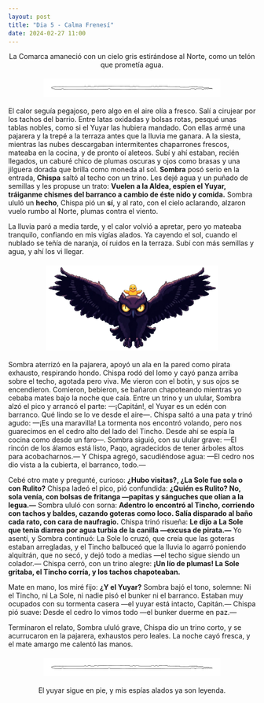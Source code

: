 ```yaml
---
layout: post
title: "Dia 5 - Calma Frenesí"
date: 2024-02-27 11:00
---
```

<div style="text-align: center;">
  <p>La Comarca amaneció con un cielo gris estirándose al Norte, como un telón que prometía agua.</p>
</div>

<img src="/assets/images/separador.png" alt="Separador" style="display: block; margin: 20px auto;">

El calor seguía pegajoso, pero algo en el aire olía a fresco. Salí a cirujear por los tachos del barrio. Entre latas oxidadas y bolsas rotas, pesqué unas tablas nobles, como si el Yuyar las hubiera mandado. Con ellas armé una pajarera y la trepé a la terraza antes que la lluvia me ganara. A la siesta, mientras las nubes descargaban intermitentes chaparrones frescos, mateaba en la cocina, y de pronto oí aleteos. Subí y ahí estaban, recién llegados, un caburé chico de plumas oscuras y ojos como brasas y una jilguera dorada que brilla como moneda al sol. **Sombra** posó serio en la entrada, **Chispa** saltó al techo con un trino. Les dejé agua y un puñado de semillas y les propuse un trato: **Vuelen a la Aldea, espíen el Yuyar, tráiganme chismes del barranco a cambio de éste nido y comida.** Sombra ululó un **hecho**, Chispa pió un **sí**, y al rato, con el cielo aclarando, alzaron vuelo rumbo al Norte, plumas contra el viento.
<br>

La lluvia paró a media tarde, y el calor volvió a apretar, pero yo mateaba tranquilo, confiando en mis vigías alados. Ya cayendo el sol, cuando el nublado se teñía de naranja, oí ruidos en la terraza. Subí con más semillas y agua, y ahí los vi llegar.

<img src="/assets/images/sombraychispa.png" alt="Sombra y Chispa" style="display: block; margin: 20px auto;">

Sombra aterrizó en la pajarera, apoyó un ala en la pared como pirata exhausto, respirando hondo. Chispa rodó del lomo y cayó panza arriba sobre el techo, agotada pero viva. Me vieron con el botín, y sus ojos se encendieron. Comieron, bebieron, se bañaron chapoteando mientras yo cebaba mates bajo la noche que caía. Entre un trino y un ulular, Sombra alzó el pico y arrancó el parte: —¡Capitán!, el Yuyar es un edén con barranco. Qué lindo se lo ve desde el aire—. Chispa saltó a una pata y trinó agudo: —¡Es una maravilla! La tormenta nos encontró volando, pero nos guarecimos en el cedro alto del lado del Tincho. Desde ahí se espía la cocina como desde un faro—. Sombra siguió, con su ulular grave: —El rincón de los álamos está listo, Paqo, agradecidos de tener árboles altos para acobacharnos.— Y Chispa agregó, sacudiéndose agua: —El cedro nos dio vista a la cubierta, el barranco, todo.—
<br>

Cebé otro mate y pregunté, curioso: **¿Hubo visitas?, ¿La Sole fue sola o con Rulito?** Chispa ladeó el pico, pió confundida: **¿Quién es Rulito? No, sola venía, con bolsas de fritanga —papitas y sánguches que olían a la legua.—** Sombra ululó con sorna: **Adentro lo encontró al Tincho, corriendo con tachos y baldes, cazando goteras como loco. Salía disparado al baño cada rato, con cara de naufragio.** Chispa trinó risueña: **Le dijo a La Sole que tenía diarrea por agua turbia de la canilla —excusa de pirata.—** Yo asentí, y Sombra continuó: La Sole lo cruzó, que creía que las goteras estaban arregladas, y el Tincho balbuceó que la lluvia lo agarró poniendo alquitrán, que no secó, y dejó todo a medias —el techo sigue siendo un colador.— Chispa cerró, con un trino alegre: **¡Un lío de plumas! La Sole gritaba, el Tincho corría, y los tachos chapoteaban.**
<br>

Mate en mano, los miré fijo: **¿Y el Yuyar?** Sombra bajó el tono, solemne: Ni el Tincho, ni La Sole, ni nadie pisó el bunker ni el barranco. Estaban muy ocupados con su tormenta casera —el yuyar está intacto, Capitán.— Chispa pió suave: Desde el cedro lo vimos todo —el bunker duerme en paz.—
<br>

Terminaron el relato, Sombra ululó grave, Chispa dio un trino corto, y se acurrucaron en la pajarera, exhaustos pero leales. La noche cayó fresca, y el mate amargo me calentó las manos.

<img src="/assets/images/separador.png" alt="Separador" style="display: block; margin: 20px auto;">

<div style="text-align: center;">
  <p>El yuyar sigue en pie, y mis espías alados ya son leyenda.</p>
</div>
